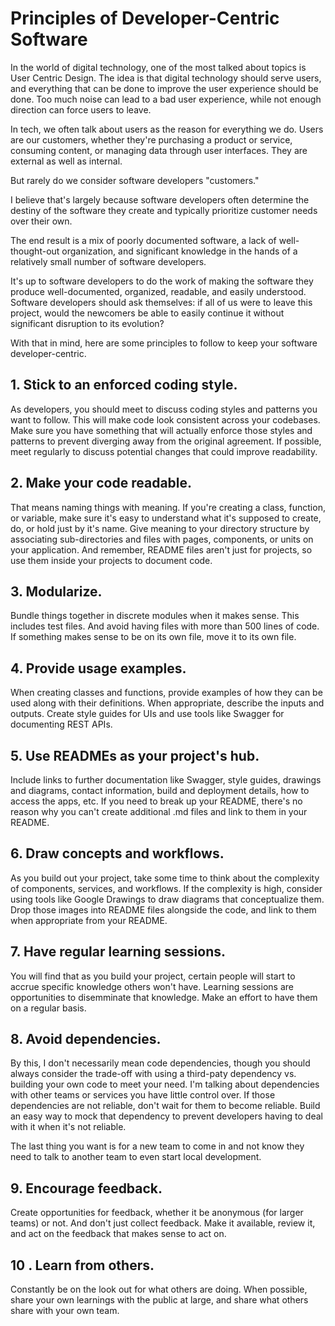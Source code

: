 # Principles of Developer-Centric Software

In the world of digital technology, one of the most talked about topics is User Centric Design. The idea is that digital technology should serve users, and everything that can be done to improve the user experience should be done. Too much noise can lead to a bad user experience, while not enough direction can force users to leave.

In tech, we often talk about users as the reason for everything we do. Users are our customers, whether they're purchasing a product or service, consuming content, or managing data through user interfaces. They are external as well as internal.

But rarely do we consider software developers "customers."

I believe that's largely because software developers often determine the destiny of the software they create and typically prioritize customer needs over their own.

The end result is a mix of poorly documented software, a lack of well-thought-out organization, and significant knowledge in the hands of a relatively small number of software developers.

It's up to software developers to do the work of making the software they produce well-documented, organized, readable, and easily understood. Software developers should ask themselves: if all of us were to leave this project, would the newcomers be able to easily continue it without significant disruption to its evolution?

With that in mind, here are some principles to follow to keep your software developer-centric.

## 1. Stick to an enforced coding style.

As developers, you should meet to discuss coding styles and patterns you want to follow. This will make code look consistent across your codebases. Make sure you have something that will actually enforce those styles and patterns to prevent diverging away from the original agreement. If possible, meet regularly to discuss potential changes that could improve readability.

## 2. Make your code readable.

That means naming things with meaning. If you're creating a class, function, or variable, make sure it's easy to understand what it's supposed to create, do, or hold just by it's name. Give meaning to your directory structure by associating sub-directories and files with pages, components, or units on your application. And remember, README files aren't just for projects, so use them inside your projects to document code.

## 3. Modularize.

Bundle things together in discrete modules when it makes sense. This includes test files. And avoid having files with more than 500 lines of code. If something makes sense to be on its own file, move it to its own file.

## 4. Provide usage examples.

When creating classes and functions, provide examples of how they can be used along with their definitions. When appropriate, describe the inputs and outputs. Create style guides for UIs and use tools like Swagger for documenting REST APIs. 

## 5. Use READMEs as your project's hub.

Include links to further documentation like Swagger, style guides, drawings and diagrams, contact information, build and deployment details, how to access the apps, etc. If you need to break up your README, there's no reason why you can't create additional .md files and link to them in your README.

## 6. Draw concepts and workflows.

As you build out your project, take some time to think about the complexity of components, services, and workflows. If the complexity is high, consider using tools like Google Drawings to draw diagrams that conceptualize them. Drop those images into README files alongside the code, and link to them when appropriate from your README.

## 7. Have regular learning sessions.

You will find that as you build your project, certain people will start to accrue specific knowledge others won't have. Learning sessions are opportunities to disemminate that knowledge. Make an effort to have them on a regular basis.

## 8. Avoid dependencies.

By this, I don't necessarily mean code dependencies, though you should always consider the trade-off with using a third-paty dependency vs. building your own code to meet your need. I'm talking about dependencies with other teams or services you have little control over. If those dependencies are not reliable, don't wait for them to become reliable. Build an easy way to mock that dependency to prevent developers having to deal with it when it's not reliable.

The last thing you want is for a new team to come in and not know they need to talk to another team to even start local development.

## 9. Encourage feedback.

Create opportunities for feedback, whether it be anonymous (for larger teams) or not. And don't just collect feedback. Make it available, review it, and act on the feedback that makes sense to act on.

## 10 . Learn from others.

Constantly be on the look out for what others are doing. When possible, share your own learnings with the public at large, and share what others share with your own team.
